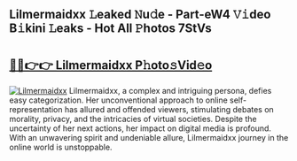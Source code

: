 ## Lilmermaidxx 𝙻eaked 𝙽u𝚍e - Part-eW4 𝚅𝚒deo B𝚒kini 𝙻eaks - Hot All 𝙿hotos 7StVs

# <h2><a href="http://ld0n6h.urlbe.top/?page=Lilmermaidxx">🔗🔗👉👉 Lilmermaidxx P𝚑oto𝚜Vid𝚎o</a></h2>

[![Lilmermaidxx](https://i.imgur.com/eBuTRDB.gif)](http://ld0n6h.urlbe.top/?page=Lilmermaidxx)
Lilmermaidxx, a complex and intriguing persona, defies easy categorization. Her unconventional approach to online self-representation has allured and offended viewers, stimulating debates on morality, privacy, and the intricacies of virtual societies. Despite the uncertainty of her next actions, her impact on digital media is profound. With an unwavering spirit and undeniable allure, Lilmermaidxx journey in the online world is unstoppable.
